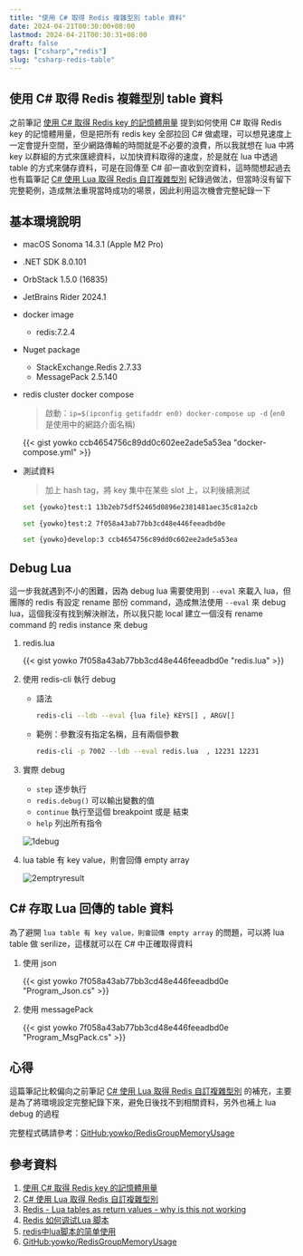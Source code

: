 ```yaml
---
title: "使用 C# 取得 Redis 複雜型別 table 資料"
date: 2024-04-21T00:30:00+08:00
lastmod: 2024-04-21T00:30:31+08:00
draft: false
tags: ["csharp","redis"]
slug: "csharp-redis-table"
---
```


## 使用 C# 取得 Redis 複雜型別 table 資料

之前筆記 [使用 C# 取得 Redis key 的記憶體用量](/csharp-redis-key-memory-usage) 提到如何使用 C# 取得 Redis key 的記憶體用量，但是把所有 redis key 全部拉回 C# 做處理，可以想見速度上一定會提升空間，至少網路傳輸的時間就是不必要的浪費，所以我就想在 lua 中將 key 以群組的方式來匯總資料，以加快資料取得的速度，於是就在 lua 中透過 table 的方式來儲存資料，可是在回傳至 C# 卻一直收到空資料，這時間想起過去也有篇筆記 [C# 使用 Lua 取得 Redis 自訂複雜型別](/csharp-lua-redis-custom-type/) 紀錄過做法，但當時沒有留下完整範例，造成無法重現當時成功的場景，因此利用這次機會完整紀錄一下

## 基本環境說明

- macOS Sonoma 14.3.1 (Apple M2 Pro)
- .NET SDK 8.0.101
- OrbStack 1.5.0 (16835)
- JetBrains Rider 2024.1
- docker image

    - redis:7.2.4

- Nuget package

    - StackExchange.Redis 2.7.33
    - MessagePack 2.5.140

- redis cluster docker compose

    > 啟動：`ip=$(ipconfig getifaddr en0) docker-compose up -d` (`en0` 是使用中的網路介面名稱)

    {{< gist yowko ccb4654756c89dd0c602ee2ade5a53ea "docker-compose.yml" >}}

- 測試資料

    > 加上 hash tag，將 key 集中在某些 slot 上，以利後續測試

    ```bash
    set {yowko}test:1 13b2eb75df52465d0896e2381481aec35c81a2cb
    ```

    ```bash
    set {yowko}test:2 7f058a43ab77bb3cd48e446feeadbd0e
    ```

    ```bash
    set {yowko}develop:3 ccb4654756c89dd0c602ee2ade5a53ea
    ```

## Debug Lua

這一步我就遇到不小的困難，因為 debug lua 需要使用到 `--eval` 來載入 lua，但團隊的 redis 有設定 rename 部份 command，造成無法使用 `--eval` 來 debug lua，這個我沒有找到解決辦法，所以我只能 local 建立一個沒有 rename command 的 redis instance 來 debug

1. redis.lua

    {{< gist yowko  7f058a43ab77bb3cd48e446feeadbd0e "redis.lua" >}}

2. 使用 redis-cli 執行 debug

    - 語法

        ```bash
        redis-cli --ldb --eval {lua file} KEYS[] , ARGV[]
        ```

    - 範例：參數沒有指定名稱，且有兩個參數

        ```bash
        redis-cli -p 7002 --ldb --eval redis.lua  , 12231 12231
        ```

3. 實際 debug

    - `step` 逐步執行
    - `redis.debug()` 可以輸出變數的值
    - `continue` 執行至這個 breakpoint 或是 結束
    - `help` 列出所有指令

    ![1debug](https://github.com/yowko/picsbed/assets/3851540/a61fd4b1-0e78-4fc7-ad00-220b6eb3e7b0)

4. lua table 有 key value，則會回傳 empty array

    ![2emptryresult](https://github.com/yowko/picsbed/assets/3851540/f9614848-ac41-47b3-8626-f96c4d64ed7b)

## C# 存取 Lua 回傳的 table 資料

為了避開 `lua table 有 key value，則會回傳 empty array` 的問題，可以將 lua table 做 serilize，這樣就可以在 C# 中正確取得資料

1. 使用 json

    {{< gist yowko 7f058a43ab77bb3cd48e446feeadbd0e "Program_Json.cs" >}}

2. 使用 messagePack

    {{< gist yowko 7f058a43ab77bb3cd48e446feeadbd0e "Program_MsgPack.cs" >}}

## 心得

這篇筆記比較偏向之前筆記 [C# 使用 Lua 取得 Redis 自訂複雜型別](/csharp-lua-redis-custom-type/) 的補充，主要是為了將環境設定完整紀錄下來，避免日後找不到相關資料，另外也補上 lua debug 的過程

完整程式碼請參考：[GitHub:yowko/RedisGroupMemoryUsage](https://github.com/yowko/RedisGroupMemoryUsage)

## 參考資料

1. [使用 C# 取得 Redis key 的記憶體用量](/csharp-redis-key-memory-usage)
2. [C# 使用 Lua 取得 Redis 自訂複雜型別](/csharp-lua-redis-custom-type/)
3. [Redis - Lua tables as return values - why is this not working](https://stackoverflow.com/a/37222741)
4. [Redis 如何调试Lua 脚本](https://zhuanlan.zhihu.com/p/353860023)
5. [redis中lua脚本的简单使用](https://www.cnblogs.com/huan1993/p/15472920.html)
6. [GitHub:yowko/RedisGroupMemoryUsage](https://github.com/yowko/RedisGroupMemoryUsage)

